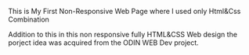 This is My First Non-Responsive Web Page where I used only Html&Css Combination

Addition to this in this non responsive fully HTML&CSS Web design the porject idea was acquired from the ODIN WEB Dev project.
